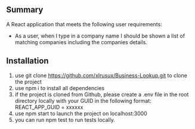 ## Summary

A React application that meets the following user requirements:

- As a user, when I type in a company name I should be shown a list of matching companies including the companies details.

## Installation

1. use git clone https://github.com/xIrusux/Business-Lookup.git to clone the project
2. use npm i to install all dependencies
3. if the project is cloned from Github, please create a .env file in the root directory locally with your GUID in the following format: REACT_APP_GUID = xxxxxx
4. use npm start to launch the project on localhost:3000
5. you can run npm test to run tests locally.
